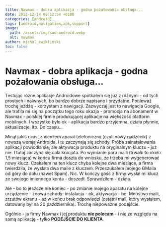 ```yaml
---
title: Navmax - dobra aplikacja - godna pożałowania obsługa...
date: 2012-12-14 09:12:54 +0100
categories: [android]
tags: [android,navigation,apk,support]
image:
  path: /assets/img/sad-android.webp
  alt: navmax
author: michal_cwiklinski
toc: false
---
```


# Navmax - dobra aplikacja - godna pożałowania obsługa...

Testując różne aplikacje Androidowe spotkałem się już z różnymi - od tych prostych i naiwnych, bo bardzo dobrze napisane i przydatne. Ponieważ trochę jeżdżę - korzystam z nawigacji. Zazwyczaj jest to nawigacja Google, ale trafiła mi się na początku tego roku okazja - promocja na abonament w Navmax - polskiej firmie produkującej aplikacje na większość platform mobilnych. I wszystko było ok - aplikacja bardzo przyjemna, działa płynnie, aktualizacje, itp. Do czasu...

Minął jakiś czas, zmieniłem aparat telefoniczny (czyli nowy gadżecik) z nowszą wersją Androida. I tu zaczynają się schody. Próba zainstalowania aplikacji powiodła się, ale aktywacja produktu na oryginalnym kluczu - już nie. I tutaj zaczyna się cała krucjata. Po wymianie paru maili (trwało to około 1,5 miesiąca) w końcu firma doszła do wniosku, że trzeba mi wygenerować nowy klucz. Czekałem na ten klucz chyba kolejne dwa miesiące, a firma twierdziła, że wysłała dwa maile z kluczem. Przeszukałem mojego GMaila od góry do dołu (nawet Spam). Nic. W kończy gość z firmy wysłał mi klucz ze swojego imiennego konta - doszedł. Sprawdziłem - działa.

Ale - bo to jeszcze nie koniec - po zmianie mojego aparatu na kolejne urządzenie - znowu schody: instalacja - ok, aktywacja - be. Mnóstwo maili, zrzutów ekranu - aż w końcu brak odpowiedzi (ostatni mail, który wysłałem, datowany był na 20 października). Trochę niepoważne podejście.

Ogólnie - ja firmy Navmax i jej produktu **nie polecam** - i nie ze względu na samą aplikację - tylko **PODEJŚCIE DO KLIENTA**.